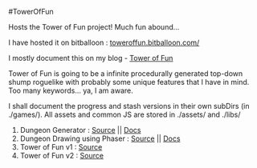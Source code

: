 #TowerOfFun

Hosts the Tower of Fun project!
Much fun abound...

I have hosted it on bitballoon : [toweroffun.bitballoon.com/](http://toweroffun.bitballoon.com/)

I mostly document this on my blog - [Tower of Fun](http://robotcantalk.blogspot.in/p/blog-page.html)

Tower of Fun is going to be a infinite procedurally generated top-down shump roguelike with probably some unique features that I have in mind. Too many keywords... ya, I am aware. 

I shall document the progress and stash versions in their own subDirs (in ./games/).
All assets and common JS are stored in ./assets/ and ./libs/

1. Dungeon Generator :
[Source](https://github.com/SonalPinto/TowerOfFun/tree/master/games/dungeon) || 
[Docs](http://robotcantalk.blogspot.in/2014/09/dungeon-generator.html)
2. Dungeon Drawing using Phaser :
[Source](https://github.com/SonalPinto/TowerOfFun/tree/master/games/dungeon) || 
[Docs](http://robotcantalk.blogspot.in/2014/10/dungeon-drawing-in-phaser-using-tilemap.html)
3. Tower of Fun v1 :
[Source](https://github.com/SonalPinto/TowerOfFun/tree/master/games/ToF_v1)
4. Tower of Fun v2 :
[Source](https://github.com/SonalPinto/TowerOfFun/tree/master/games/ToF_v2)


